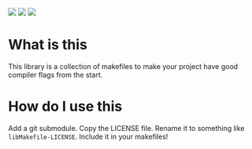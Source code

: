 ![](https://img.shields.io/github/license/saltq144/libMakefile?label=license)
![](https://img.shields.io/github/languages/code-size/saltq144/libMakefile)
![](https://img.shields.io/github/directory-file-count/saltq144/libMakefile)
# What is this
This library is a collection of makefiles to make your project have good compiler flags from the start.
# How do I use this
Add a git submodule. Copy the LICENSE file. Rename it to something like ```libMakefile-LICENSE```. Include it in your makefiles!
